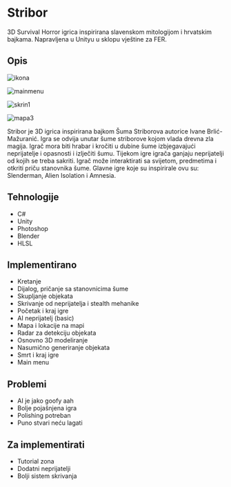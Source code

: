 # Stribor
3D Survival Horror igrica inspirirana slavenskom mitologijom i hrvatskim bajkama. Napravljena u Unityu u sklopu vještine za FER.

## Opis
![ikona](https://github.com/user-attachments/assets/e451e24e-f0dc-4f31-ac95-fcc265ccb992)

![mainmenu](https://github.com/user-attachments/assets/631736b0-e2aa-4fdf-bff2-7e700dfef2fc)

![skrin1](https://github.com/user-attachments/assets/fe8c18b0-8133-4f40-bde1-ecf9fbb02931)

![mapa3](https://github.com/user-attachments/assets/fb923050-1dd5-4d5d-8c0f-6587d4739b0a)


Stribor je 3D igrica inspirirana bajkom Šuma Striborova autorice Ivane Brlić-Mažuranić. Igra se odvija unutar šume striborove kojom vlada drevna zla magija. Igrač mora biti hrabar i kročiti u dubine šume izbjegavajući neprijatelje i opasnosti i izlječiti šumu.
Tijekom igre igrača ganjaju neprijatelji od kojih se treba sakriti. Igrač može interaktirati sa svijetom, predmetima i otkriti priču stanovnika šume.
Glavne igre koje su inspirirale ovu su: Slenderman, Alien Isolation i Amnesia.
## Tehnologije
- C#
- Unity
- Photoshop
- Blender
- HLSL
## Implementirano
- Kretanje
- Dijalog, pričanje sa stanovnicima šume
- Skupljanje objekata
- Skrivanje od neprijatelja i stealth mehanike
- Početak i kraj igre
- AI neprijatelj (basic)
- Mapa i lokacije na mapi
- Radar za detekciju objekata
- Osnovno 3D modeliranje
- Nasumično generiranje objekata
- Smrt i kraj igre
- Main menu
## Problemi
- AI je jako goofy aah
- Bolje pojašnjena igra
- Polishing potreban
- Puno stvari neću lagati
## Za implementirati
- Tutorial zona
- Dodatni neprijatelji
- Bolji sistem skrivanja
